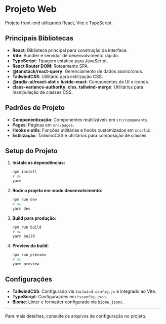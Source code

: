 # Projeto Web

Projeto front-end utilizando React, Vite e TypeScript.

## Principais Bibliotecas
- **React**: Biblioteca principal para construção da interface.
- **Vite**: Bundler e servidor de desenvolvimento rápido.
- **TypeScript**: Tipagem estática para JavaScript.
- **React Router DOM**: Roteamento SPA.
- **@tanstack/react-query**: Gerenciamento de dados assíncronos.
- **TailwindCSS**: Utilitário para estilização CSS.
- **@radix-ui/react-slot** e **lucide-react**: Componentes de UI e ícones.
- **class-variance-authority**, **clsx**, **tailwind-merge**: Utilitários para manipulação de classes CSS.

## Padrões de Projeto
- **Componentização**: Componentes reutilizáveis em `src/components`.
- **Pages**: Páginas em `src/pages`.
- **Hooks e utils**: Funções utilitárias e hooks customizados em `src/lib`.
- **Estilização**: TailwindCSS e utilitários para composição de classes.

## Setup do Projeto
1. **Instale as dependências:**
   ```bash
   npm install
   # ou
   yarn
   ```
2. **Rode o projeto em modo desenvolvimento:**
   ```bash
   npm run dev
   # ou
   yarn dev
   ```
3. **Build para produção:**
   ```bash
   npm run build
   # ou
   yarn build
   ```
4. **Preview do build:**
   ```bash
   npm run preview
   # ou
   yarn preview
   ```

## Configurações
- **TailwindCSS**: Configurado via `tailwind.config.js` e integrado ao Vite.
- **TypeScript**: Configurações em `tsconfig.json`.
- **Biome**: Linter e formatter configurado via `biome.jsonc`.

---

Para mais detalhes, consulte os arquivos de configuração no projeto.
